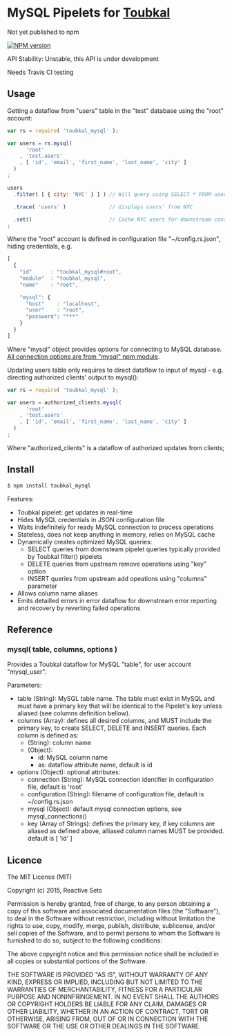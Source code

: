# MySQL Pipelets for [Toubkal](https://github.com/ReactiveSets/toubkal)

Not yet published to npm

[![NPM version](https://badge.fury.io/js/toubkal_mysql.png)](http://badge.fury.io/js/toubkal_mysql)

API Stability: Unstable, this API is under development

Needs Travis CI testing

## Usage

Getting a dataflow from "users" table in the "test" database using the "root" account:

```javascript
var rs = require( 'toubkal_mysql' );

var users = rs.mysql(
      'root'
    , 'test.users'
    , [ 'id', 'email', 'first_name', 'last_name', 'city' ]
  )
;

users
  .filter( [ { city: 'NYC' } ] ) // Will query using SELECT * FROM users WHERE city = "NYC"

  .trace( 'users' )              // displays users' from NYC

  .set()                         // Cache NYC users for downstream consumption
;
```

Where the "root" account is defined in configuration file "~/config.rs.json", hiding credentials, e.g.

```javascript
[
  {
    "id"      : "toubkal_mysql#root",
    "module"  : "toubkal_mysql",
    "name"    : "root",

    "mysql": {
      "host"    : "localhost",
      "user"    : "root",
      "password": "***"
    }
  }
]
```

Where "mysql" object provides options for connecting to MySQL database. [All connection options are from "mysql"
npm module](https://www.npmjs.com/package/mysql#connection-options).

Updating users table only requires to direct dataflow to input of mysql - e.g. directing authorized clients'
output to mysql():
```javascript
var rs = require( 'toubkal_mysql' );

var users = authorized_clients.mysql(
      'root'
    , 'test.users'
    , [ 'id', 'email', 'first_name', 'last_name', 'city' ]
  )
;
```

Where "authorized_clients" is a dataflow of authorized updates from clients;

## Install

```bash
$ npm install toubkal_mysql
```

Features:
- Toubkal pipelet: get updates in real-time
- Hides MySQL credentials in JSON configuration file
- Waits indefinitely for ready MySQL connection to process operations
- Stateless, does not keep anything in memory, relies on MySQL cache
- Dynamically creates optimized MySQL queries:
  - SELECT queries from downsteam pipelet queries typically provided by Toubkal filter() pipelets
  - DELETE queries from upstream remove operations using "key" option
  - INSERT queries from upstream add opeations using "columns" parameter
- Allows column name aliases
- Emits detailled errors in error dataflow for downstream error reporting and recovery by reverting
failed operations

## Reference

### mysql( table, columns, options )

Provides a Toubkal dataflow for MySQL "table", for user account "mysql_user".

Parameters:
- table (String): MySQL table name. The table must exist in MySQL and must have a primary key
  that will be identical to the Pipelet's key unless aliased (see columns definition bellow).
- columns (Array): defines all desired columns, and MUST include the primary key, to create
  SELECT, DELETE and INSERT queries. Each column is defined as:
  - (String): column name
  - (Object):
    - id: MySQL column name
    - as: dataflow attribute name, default is id
- options (Object): optional attributes:
  - connection (String): MySQL connection identifier in configuration file, default is 'root'
  - configuration (String): filename of configuration file, default is ~/config.rs.json
  - mysql (Object): default mysql connection options, see mysql_connections()
  - key (Array of Strings): defines the primary key, if key columns are aliased as defined
    above, alliased column names MUST be provided. default is [ 'id' ]

## Licence

  The MIT License (MIT)

  Copyright (c) 2015, Reactive Sets

  Permission is hereby granted, free of charge, to any person obtaining a copy
  of this software and associated documentation files (the "Software"), to deal
  in the Software without restriction, including without limitation the rights
  to use, copy, modify, merge, publish, distribute, sublicense, and/or sell
  copies of the Software, and to permit persons to whom the Software is
  furnished to do so, subject to the following conditions:

  The above copyright notice and this permission notice shall be included in all
  copies or substantial portions of the Software.

  THE SOFTWARE IS PROVIDED "AS IS", WITHOUT WARRANTY OF ANY KIND, EXPRESS OR
  IMPLIED, INCLUDING BUT NOT LIMITED TO THE WARRANTIES OF MERCHANTABILITY,
  FITNESS FOR A PARTICULAR PURPOSE AND NONINFRINGEMENT. IN NO EVENT SHALL THE
  AUTHORS OR COPYRIGHT HOLDERS BE LIABLE FOR ANY CLAIM, DAMAGES OR OTHER
  LIABILITY, WHETHER IN AN ACTION OF CONTRACT, TORT OR OTHERWISE, ARISING FROM,
  OUT OF OR IN CONNECTION WITH THE SOFTWARE OR THE USE OR OTHER DEALINGS IN THE
  SOFTWARE.
